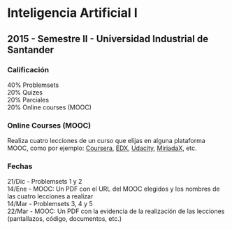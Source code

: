 # Inteligencia Artificial I
## 2015 - Semestre II - Universidad Industrial de Santander

### Calificación
40% Problemsets<br/>
20% Quizes<br/>
20% Parciales<br/>
20% Online courses (MOOC)

### Online Courses (MOOC)
Realiza cuatro lecciones de un curso que elijas en alguna plataforma MOOC, como por ejemplo: [Coursera](www.coursera.org), [EDX](www.edx.org), [Udacity](www.udacity.org),  [MiriadaX](https://miriadax.net/), etc.

### Fechas
21/Dic - Problemsets 1 y 2<br/>
14/Ene - MOOC: Un PDF con el URL del MOOC elegidos y los nombres de las cuatro lecciones a realizar<br/>
14/Mar - Problemsets 3, 4 y 5<br/>
22/Mar - MOOC: Un PDF con la evidencia de la realización de las lecciones (pantallazos, código, documentos, etc.)


